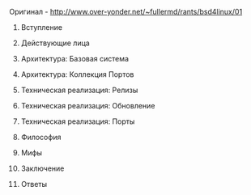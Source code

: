 Оригинал - http://www.over-yonder.net/~fullermd/rants/bsd4linux/01

1. Вступление

2. Действующие лица

3. Архитектура: Базовая система

4. Архитектура: Коллекция Портов

5. Техническая реализация: Релизы

6. Техническая реализация: Обновление

7. Техническая реализация: Порты

8. Философия

9. Мифы

10. Заключение

11. Ответы
